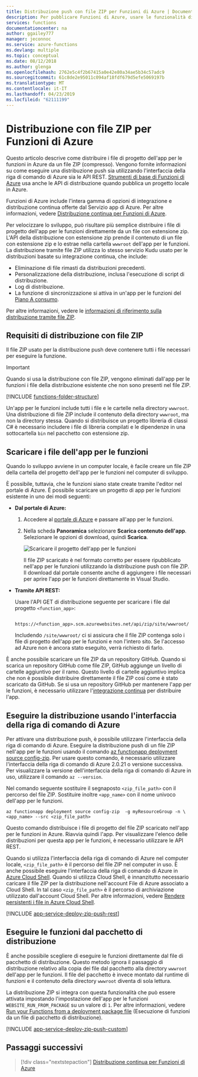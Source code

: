 ```yaml
---
title: Distribuzione push con file ZIP per Funzioni di Azure | Documentazione Microsoft
description: Per pubblicare Funzioni di Azure, usare le funzionalità di distribuzione con file ZIP del servizio di distribuzione Kudu.
services: functions
documentationcenter: na
author: ggailey777
manager: jeconnoc
ms.service: azure-functions
ms.devlang: multiple
ms.topic: conceptual
ms.date: 08/12/2018
ms.author: glenga
ms.openlocfilehash: 2762e5c4f2b67415a0e42e80a34ae5b34c57adc9
ms.sourcegitcommit: 61c8de2e95011c094af18fdf679d5efe5069197b
ms.translationtype: MT
ms.contentlocale: it-IT
ms.lasthandoff: 04/23/2019
ms.locfileid: "62111199"
---
```

# <a name="zip-deployment-for-azure-functions"></a>Distribuzione con file ZIP per Funzioni di Azure

Questo articolo descrive come distribuire i file di progetto dell'app per le funzioni in Azure da un file ZIP (compresso). Vengono fornite informazioni su come eseguire una distribuzione push sia utilizzando l'interfaccia della riga di comando di Azure sia le API REST. [Strumenti di base di Funzioni di Azure](functions-run-local.md) usa anche le API di distribuzione quando pubblica un progetto locale in Azure.

Funzioni di Azure include l'intera gamma di opzioni di integrazione e distribuzione continua offerte dal Servizio app di Azure. Per altre informazioni, vedere [Distribuzione continua per Funzioni di Azure](functions-continuous-deployment.md).

Per velocizzare lo sviluppo, può risultare più semplice distribuire i file di progetto dell'app per le funzioni direttamente da un file con estensione zip. L'API della distribuzione con estensione zip prende il contenuto di un file con estensione zip e lo estrae nella cartella `wwwroot` dell'app per le funzioni. La distribuzione tramite file ZIP utilizza lo stesso servizio Kudu usato per le distribuzioni basate su integrazione continua, che include:

+ Eliminazione di file rimasti da distribuzioni precedenti.
+ Personalizzazione della distribuzione, inclusa l'esecuzione di script di distribuzione.
+ Log di distribuzione.
+ La funzione di sincronizzazione si attiva in un'app per le funzioni del [Piano A consumo](functions-scale.md).

Per altre informazioni, vedere le [informazioni di riferimento sulla distribuzione tramite file ZIP](https://github.com/projectkudu/kudu/wiki/Deploying-from-a-zip-file).

## <a name="deployment-zip-file-requirements"></a>Requisiti di distribuzione con file ZIP

Il file ZIP usato per la distribuzione push deve contenere tutti i file necessari per eseguire la funzione.

>[!IMPORTANT]
> Quando si usa la distribuzione con file ZIP, vengono eliminati dall'app per le funzioni i file della distribuzione esistente che non sono presenti nel file ZIP.  

[!INCLUDE [functions-folder-structure](../../includes/functions-folder-structure.md)]

Un'app per le funzioni include tutti i file e le cartelle nella directory `wwwroot`. Una distribuzione di file ZIP include il contenuto della directory `wwwroot`, ma non la directory stessa. Quando si distribuisce un progetto libreria di classi C# è necessario includere i file di libreria compilati e le dipendenze in una sottocartella `bin` nel pacchetto con estensione zip.

## <a name="download-your-function-app-files"></a>Scaricare i file dell'app per le funzioni

Quando lo sviluppo avviene in un computer locale, è facile creare un file ZIP della cartella del progetto dell'app per le funzioni nel computer di sviluppo.

È possibile, tuttavia, che le funzioni siano state create tramite l'editor nel portale di Azure. È possibile scaricare un progetto di app per le funzioni esistente in uno dei modi seguenti:

+ **Dal portale di Azure:**

  1. Accedere al [portale di Azure](https://portal.azure.com) e passare all'app per le funzioni.

  2. Nella scheda **Panoramica** selezionare **Scarica contenuto dell'app**. Selezionare le opzioni di download, quindi **Scarica**.

      ![Scaricare il progetto dell'app per le funzioni](./media/deployment-zip-push/download-project.png)

     Il file ZIP scaricato è nel formato corretto per essere ripubblicato nell'app per le funzioni utilizzando la distribuzione push con file ZIP. Il download dal portale consente anche di aggiungere i file necessari per aprire l'app per le funzioni direttamente in Visual Studio.

+ **Tramite API REST:**

    Usare l'API GET di distribuzione seguente per scaricare i file dal progetto `<function_app>`: 

        https://<function_app>.scm.azurewebsites.net/api/zip/site/wwwroot/

    Includendo `/site/wwwroot/` ci si assicura che il file ZIP contenga solo i file di progetto dell'app per le funzioni e non l'intero sito. Se l'accesso ad Azure non è ancora stato eseguito, verrà richiesto di farlo.  

È anche possibile scaricare un file ZIP da un repository GitHub. Quando si scarica un repository GitHub come file ZIP, GitHub aggiunge un livello di cartelle aggiuntivo per il ramo. Questo livello di cartelle aggiuntivo implica che non è possibile distribuire direttamente il file ZIP così come è stato scaricato da GitHub. Se si usa un repository GitHub per mantenere l'app per le funzioni, è necessario utilizzare l'[integrazione continua](functions-continuous-deployment.md) per distribuire l'app.  

## <a name="cli"></a>Eseguire la distribuzione usando l'interfaccia della riga di comando di Azure

Per attivare una distribuzione push, è possibile utilizzare l'interfaccia della riga di comando di Azure. Eseguire la distribuzione push di un file ZIP nell'app per le funzioni usando il comando [az functionapp deployment source config-zip](/cli/azure/functionapp/deployment/source#az-functionapp-deployment-source-config-zip). Per usare questo comando, è necessario utilizzare l'interfaccia della riga di comando di Azure 2.0.21 o versione successiva. Per visualizzare la versione dell'interfaccia della riga di comando di Azure in uso, utilizzare il comando `az --version`.

Nel comando seguente sostituire il segnaposto `<zip_file_path>` con il percorso del file ZIP. Sostituire inoltre `<app_name>` con il nome univoco dell'app per le funzioni. 

```azurecli-interactive
az functionapp deployment source config-zip  -g myResourceGroup -n \
<app_name> --src <zip_file_path>
```

Questo comando distribuisce i file di progetto del file ZIP scaricato nell'app per le funzioni in Azure. Riavvia quindi l'app. Per visualizzare l'elenco delle distribuzioni per questa app per le funzioni, è necessario utilizzare le API REST.

Quando si utilizza l'interfaccia della riga di comando di Azure nel computer locale, `<zip_file_path>` è il percorso del file ZIP nel computer in uso. È anche possibile eseguire l'interfaccia della riga di comando di Azure in [Azure Cloud Shell](../cloud-shell/overview.md). Quando si utilizza Cloud Shell, è innanzitutto necessario caricare il file ZIP per la distribuzione nell'account File di Azure associato a Cloud Shell. In tal caso `<zip_file_path>` è il percorso di archiviazione utilizzato dall'account Cloud Shell. Per altre informazioni, vedere [Rendere persistenti i file in Azure Cloud Shell](../cloud-shell/persisting-shell-storage.md).

[!INCLUDE [app-service-deploy-zip-push-rest](../../includes/app-service-deploy-zip-push-rest.md)]

## <a name="run-functions-from-the-deployment-package"></a>Eseguire le funzioni dal pacchetto di distribuzione

È anche possibile scegliere di eseguire le funzioni direttamente dal file di pacchetto di distribuzione. Questo metodo ignora il passaggio di distribuzione relativo alla copia dei file dal pacchetto alla directory `wwwroot` dell'app per le funzioni. Il file del pacchetto è invece montato dal runtime di funzioni e il contenuto della directory `wwwroot` diventa di sola lettura.  

La distribuzione ZIP si integra con questa funzionalità che può essere attivata impostando l'impostazione dell'app per le funzioni `WEBSITE_RUN_FROM_PACKAGE` su un valore di `1`. Per altre informazioni, vedere [Run your Functions from a deployment package file](run-functions-from-deployment-package.md) (Esecuzione di funzioni da un file di pacchetto di distribuzione).

[!INCLUDE [app-service-deploy-zip-push-custom](../../includes/app-service-deploy-zip-push-custom.md)]

## <a name="next-steps"></a>Passaggi successivi

> [!div class="nextstepaction"]
> [Distribuzione continua per Funzioni di Azure](functions-continuous-deployment.md)

[.zip push deployment reference topic]: https://github.com/projectkudu/kudu/wiki/Deploying-from-a-zip-file
